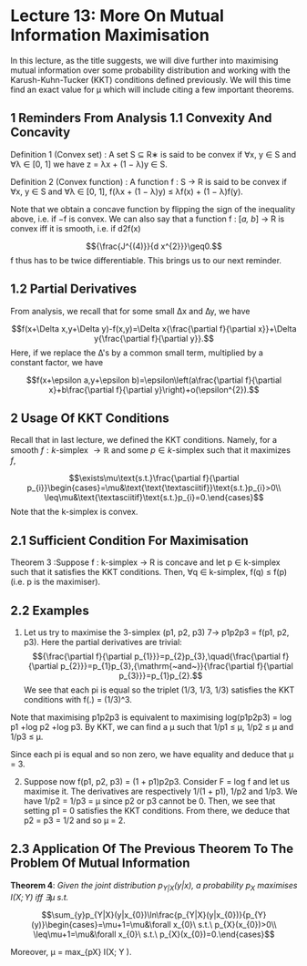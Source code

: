 # Lecture 13: More On Mutual Information Maximisation

In this lecture, as the title suggests, we will dive further into maximising mutual information over some probability distribution and working with the Karush-Kuhn-Tucker (KKT) conditions defined previously. We will this time find an exact value for µ which will include citing a few important theorems.

## 1 Reminders From Analysis 1.1 Convexity And Concavity

Definition 1 (Convex set) : A set S ⊆ R∗ is said to be convex if ∀x, y ∈ S and ∀λ ∈ [0, 1] we have z = λx + (1 − λ)y ∈ S.

Definition 2 (Convex function) : A function f : S → R is said to be convex if ∀x, y ∈ S and
∀λ ∈ [0, 1], f(λx + (1 − λ)y) ≤ λf(x) + (1 − λ)f(y).

Note that we obtain a concave function by flipping the sign of the inequality above, i.e. if −f is convex. We can also say that a function f : [*a, b*] → R is convex iff it is smooth, i.e. if d2f(x)

$${\frac{J^{(4)}}{d x^{2}}}\geq0.$$
f thus has to be twice differentiable. This brings us to our next reminder.

## 1.2 Partial Derivatives

From analysis, we recall that for some small ∆x and ∆y, we have

$$f(x+\Delta x,y+\Delta y)-f(x,y)=\Delta x{\frac{\partial f}{\partial x}}+\Delta y{\frac{\partial f}{\partial y}}.$$
Here, if we replace the ∆'s by a common small term, multiplied by a constant factor, we have

$$f(x+\epsilon a,y+\epsilon b)=\epsilon\left(a\frac{\partial f}{\partial x}+b\frac{\partial f}{\partial y}\right)+o(\epsilon^{2}).$$

## 2 Usage Of KKT Conditions

Recall that in last lecture, we defined the KKT conditions. Namely, for a smooth $f:k$-simplex $\to\mathbb{R}$ and some $p\in k$-simplex such that it maximizes $f$,

$$\exists\mu\text{s.t.}\frac{\partial f}{\partial p_{i}}\begin{cases}=\mu&\text{\text{\textasciitif}}\text{s.t.}p_{i}>0\\ \leq\mu&\text{\textasciitif}\text{s.t.}p_{i}=0.\end{cases}$$
Note that the k-simplex is convex.

## 2.1 Sufficient Condition For Maximisation

Theorem 3 :Suppose f : k-simplex → R is concave and let p ∈ k-simplex such that it satisfies the KKT conditions. Then, ∀q ∈ k-simplex, f(q) ≤ f(p) (i.e. p is the maximiser).

## 2.2 Examples

1. Let us try to maximise the 3-simplex (p1, p2, p3) 7→ p1p2p3 = f(p1, p2, p3). Here the partial
derivatives are trivial:
$${\frac{\partial f}{\partial p_{1}}}=p_{2}p_{3},\quad{\frac{\partial f}{\partial p_{2}}}=p_{1}p_{3},{\mathrm{~and~}}{\frac{\partial f}{\partial p_{3}}}=p_{1}p_{2}.$$
We see that each pi is equal so the triplet (1/3, 1/3, 1/3) satisfies the KKT conditions with f(.) = (1/3)^3.

Note that maximising p1p2p3 is equivalent to maximising log(p1p2p3) =
log p1 +log p2 +log p3. By KKT, we can find a µ such that 1/p1 ≤ µ, 1/p2 ≤ µ and 1/p3 ≤ µ.

Since each pi is equal and so non zero, we have equality and deduce that µ = 3.

2. Suppose now f(p1, p2, p3) = (1 + p1)p2p3. Consider F = log f and let us maximise it. The
derivatives are respectively 1/(1 + p1), 1/p2 and 1/p3. We have 1/p2 = 1/p3 = µ since p2 or
p3 cannot be 0. Then, we see that setting p1 = 0 satisfies the KKT conditions. From there,
we deduce that p2 = p3 = 1/2 and so µ = 2.

## 2.3 Application Of The Previous Theorem To The Problem Of Mutual Information

**Theorem 4**: _Given the joint distribution $p_{Y|X}(y|x)$, a probability $p_{X}$ maximises $I(X;Y)$ iff $\exists\mu\ s.t.$_

$$\sum_{y}p_{Y|X}(y|x_{0})\ln\frac{p_{Y|X}(y|x_{0})}{p_{Y}(y)}\begin{cases}=\mu+1=\mu&\forall x_{0}\ s.t.\ p_{X}(x_{0})>0\\ \leq\mu+1=\mu&\forall x_{0}\ s.t.\ p_{X}(x_{0})=0.\end{cases}$$

Moreover, µ = max_{pX} I(X; Y ).
